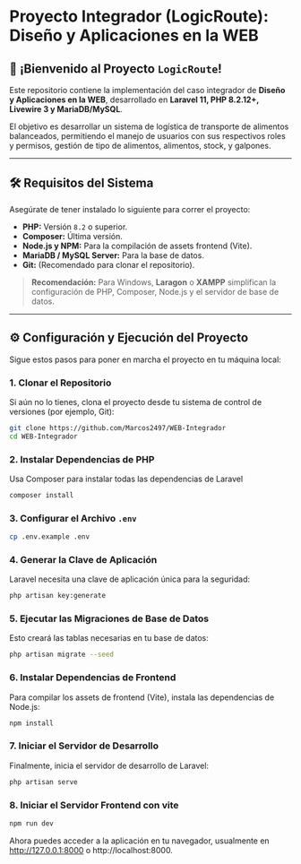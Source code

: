 # Proyecto Integrador (LogicRoute): Diseño y Aplicaciones en la WEB

## 🚀 ¡Bienvenido al Proyecto `LogicRoute`!

Este repositorio contiene la implementación del caso integrador de **Diseño y Aplicaciones en la WEB**, desarrollado en **Laravel 11, PHP 8.2.12+, Livewire 3 y MariaDB/MySQL**.

El objetivo es desarrollar un sistema de logística de transporte de alimentos balanceados, permitiendo el manejo de usuarios con sus respectivos roles y permisos, gestión de tipo de alimentos, alimentos, stock, y galpones.

---

## 🛠️ Requisitos del Sistema

Asegúrate de tener instalado lo siguiente para correr el proyecto:

- **PHP:** Versión `8.2` o superior.
- **Composer:** Última versión.
- **Node.js y NPM:** Para la compilación de assets frontend (Vite).
- **MariaDB / MySQL Server:** Para la base de datos.
- **Git:** (Recomendado para clonar el repositorio).

> **Recomendación:** Para Windows, **Laragon** o **XAMPP** simplifican la configuración de PHP, Composer, Node.js y el servidor de base de datos.

---
## ⚙️ Configuración y Ejecución del Proyecto

Sigue estos pasos para poner en marcha el proyecto en tu máquina local:

### 1. Clonar el Repositorio

Si aún no lo tienes, clona el proyecto desde tu sistema de control de versiones (por ejemplo, Git):

```bash
git clone https://github.com/Marcos2497/WEB-Integrador
cd WEB-Integrador
```

### 2. Instalar Dependencias de PHP
Usa Composer para instalar todas las dependencias de Laravel
```bash
composer install 
```

### 3. Configurar el Archivo `.env`
```bash
cp .env.example .env
```
### 4. Generar la Clave de Aplicación

Laravel necesita una clave de aplicación única para la seguridad:
```bash
php artisan key:generate
```

### 5. Ejecutar las Migraciones de Base de Datos
Esto creará las tablas necesarias en tu base de datos:
```bash
php artisan migrate --seed
``` 

### 6. Instalar Dependencias de Frontend

Para compilar los assets de frontend (Vite), instala las dependencias de Node.js:
```bash
npm install
```

### 7. Iniciar el Servidor de Desarrollo
Finalmente, inicia el servidor de desarrollo de Laravel:
```bash
php artisan serve
```
### 8. Iniciar el Servidor Frontend con vite
```bash
npm run dev
```

Ahora puedes acceder a la aplicación en tu navegador, usualmente en http://127.0.0.1:8000 o http://localhost:8000.

